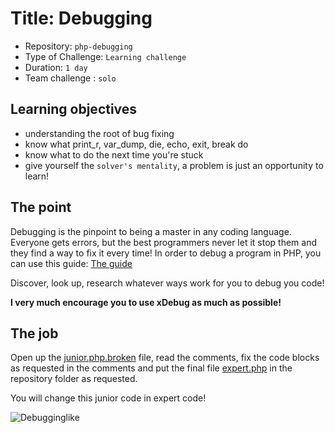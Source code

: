 # Title: Debugging

- Repository: `php-debugging`
- Type of Challenge: `Learning challenge`
- Duration: `1 day`
- Team challenge : `solo`

## Learning objectives
- understanding the root of bug fixing
- know what print_r, var_dump, die, echo, exit, break do
- know what to do the next time you're stuck
- give yourself the `solver's mentality`, a problem is just an opportunity to learn!

## The point
Debugging is the pinpoint to being a master in any coding language.  
Everyone gets errors, but the best programmers never let it stop them and they find a way to fix it every time!
In order to debug a program in PHP, you can use this guide: [The guide](https://rollbar.com/guides/how-to-debug-php/)

Discover, look up, research whatever ways work for you to debug you code!

**I very much encourage you to use xDebug as much as possible!**

## The job
Open up the [junior.php.broken](resources/junior.php.broken) file, read the comments, fix the code blocks as requested in the comments
and put the final file [expert.php](resources/expert.php) in the repository folder as requested.

You will change this junior code in expert code!

![Debugginglike](http://i.imgur.com/Bi7D4M7.gifv/)
